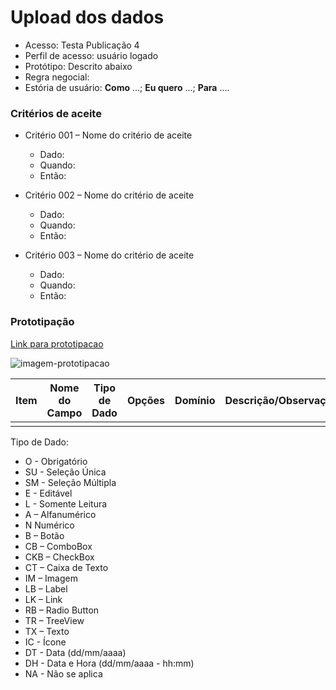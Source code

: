 # Upload dos dados

- Acesso: Testa Publicação 4
- Perfil de acesso: usuário logado
- Protótipo: Descrito abaixo
- Regra negocial:
- Estória de usuário: **Como** ...; **Eu quero** ...; **Para** ....

### Critérios de aceite

- Critério 001 – Nome do critério de aceite
	- Dado:
	- Quando:
	- Então:

- Critério 002 – Nome do critério de aceite
	- Dado:
	- Quando:
	- Então:

- Critério 003 – Nome do critério de aceite
	- Dado:
	- Quando:
	- Então:

### Prototipação

[Link para prototipacao]()

![imagem-prototipacao]()

| Item | Nome do Campo | Tipo de Dado | Opções | Domínio | Descrição/Observações |
|------|---------------|--------------|--------|---------|-----------------------|
|      |               |              |        |         |                       |

Tipo de Dado:

- O - Obrigatório
- SU - Seleção Única
- SM - Seleção Múltipla
- E - Editável
- L - Somente Leitura
- A – Alfanumérico
- N Numérico
- B – Botão
- CB – ComboBox
- CKB – CheckBox
- CT – Caixa de Texto
- IM – Imagem
- LB – Label
- LK – Link
- RB – Radio Button
- TR – TreeView
- TX – Texto
- IC - Ícone
- DT - Data (dd/mm/aaaa)
- DH - Data e Hora (dd/mm/aaaa - hh:mm)
- NA - Não se aplica